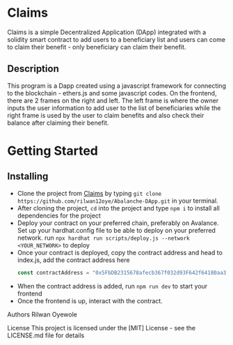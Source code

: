  
# Claims

Claims is a simple Decentralized Application (DApp) integrated with a solidity smart contract to add users to a beneficiary list and users can come to claim their benefit - only beneficiary can claim their benefit. 

## Description
This program is a Dapp created using a javascript framework for connecting to the blockchain - ethers.js and some javascript codes. On the frontend, there are 2 frames on the right and left. The left frame is where the owner inputs the user information to add user to the list of beneficiaries while the right frame is used by the user to claim benefits and also check their balance after claiming their benefit.

# Getting Started

## Installing
- Clone the project from [Claims](https://github.com/rilwan12oye/Abalanche-DApp) by typing ```git clone https://github.com/rilwan12oye/Abalanche-DApp.git``` in your terminal.
- After cloning the project, ```cd``` into the project and type ```npm i``` to install all dependencies for the project
- Deploy your contract on your preferred chain, preferably on Avalance. Set up your hardhat.config file to be able to deploy on your preferred network. run ```npx hardhat run scripts/deploy.js --network <YOUR_NETWORK>``` to deploy
- Once your contract is deployed, copy the contract address and head to index.js, add the contract address here
  ```javascript
  const contractAddress = "0x5FbDB2315678afecb367f032d93F642f64180aa3";
  ```
- When the contract address is added, run ```npm run dev``` to start your frontend
- Once the frontend is up, interact with the contract.

Authors
Rilwan Oyewole

License
This project is licensed under the [MIT] License - see the LICENSE.md file for details
